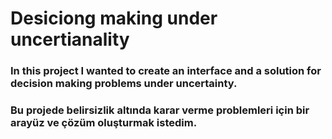 # Desiciong making under uncertianality

### In this project I wanted to create an interface and a solution for decision making problems under uncertainty.

### Bu projede belirsizlik altında karar verme problemleri için bir arayüz ve çözüm oluşturmak istedim.

